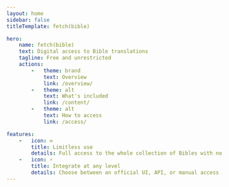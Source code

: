 ```yaml
---
layout: home
sidebar: false
titleTemplate: fetch(bible)

hero:
    name: fetch(bible)
    text: Digital access to Bible translations
    tagline: Free and unrestricted
    actions:
        -   theme: brand
            text: Overview
            link: /overview/
        -   theme: alt
            text: What's included
            link: /content/
        -   theme: alt
            text: How to access
            link: /access/

features:
    -   icon: ∞
        title: Limitless use
        details: Full access to the whole collection of Bibles with no signup, no usage restrictions, and no tracking
    -   icon: ⚡️
        title: Integrate at any level
        details: Choose between an official UI, API, or manual access
---
```



<script lang='ts' setup>

// A mini component for including the number of translations available
// NOTE `setup` turns this into a component so DOM is ready when insertion is attempted


// Use localhost endpoint during dev
const endpoint = import.meta.env.PROD ? 'https://collection.fetch.bible/' : 'http://localhost:8430/'


// Import client and get collection
const {BibleClient} = await import(location.origin + '/client.min.esm.js')
const client = new BibleClient({endpoints: [endpoint]})
const collection = await client.fetch_collection()


// Progressively count up to total translations available
const total = collection.get_translations().length
let counter = 0
while (counter < total){
    await new Promise(resolve => setTimeout(resolve, 1))
    counter = Math.min(total, counter+2)
    // Replace the existing hero `text` with number included
    self.document.body.querySelector('.VPHomeHero .text').innerText =
        `Digital access to ${counter}+ Bible translations`
}


</script>
